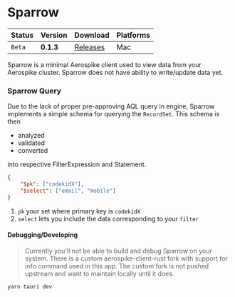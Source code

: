# Sparrow

|Status| Version | Download | Platforms |
|------|----------|---------|-----------|
| `Beta` | **0.1.3** | [Releases](https://github.com/codekidX/sparrow/releases) | Mac |

Sparrow is a minimal Aerospike client used to view data from your Aerospike
cluster. Sparrow does not have ability to write/update data yet. 


### Sparrow Query

Due to the lack of proper pre-approving AQL query in engine, Sparrow implements
a simple schema for querying the `RecordSet`. This schema is then 
- analyzed
- validated
- converted

into respective FilterExpression and Statement.

```json
{
    "$pk": ["codekidX"],
    "$select": ["email", "mobile"]
}
```

1. `pk` your set where primary key is `codekidX`
2. `select` lets you include the data corresponding to your `filter`

#### Debugging/Developing

> Currently you'll not be able to build and debug Sparrow on your system.
> There is a custom aerospike-client-rust fork with support for info command
> used in this app. The custom fork is not pushed upstream and want to maintain
> locally until it does.

```bash
yarn tauri dev
```